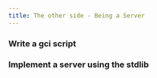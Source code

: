 ```yaml
---
title: The other side - Being a Server
---
```


### Write a gci script


### Implement a server using the stdlib